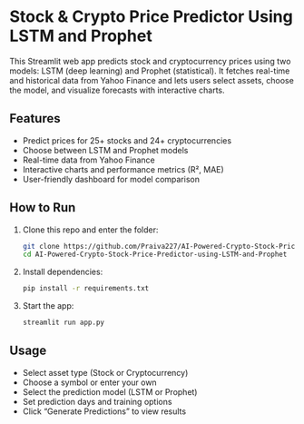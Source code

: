 # Stock & Crypto Price Predictor Using LSTM and Prophet

This Streamlit web app predicts stock and cryptocurrency prices using two models: LSTM (deep learning) and Prophet (statistical). It fetches real-time and historical data from Yahoo Finance and lets users select assets, choose the model, and visualize forecasts with interactive charts.

## Features
- Predict prices for 25+ stocks and 24+ cryptocurrencies
- Choose between LSTM and Prophet models
- Real-time data from Yahoo Finance
- Interactive charts and performance metrics (R², MAE)
- User-friendly dashboard for model comparison

## How to Run

1. Clone this repo and enter the folder:
    ```bash
    git clone https://github.com/Praiva227/AI-Powered-Crypto-Stock-Price-Predictor-using-LSTM-and-Prophet.git
    cd AI-Powered-Crypto-Stock-Price-Predictor-using-LSTM-and-Prophet
    ```

2. Install dependencies:
    ```bash
    pip install -r requirements.txt
    ```

3. Start the app:
    ```bash
    streamlit run app.py
    ```

## Usage

- Select asset type (Stock or Cryptocurrency)
- Choose a symbol or enter your own
- Select the prediction model (LSTM or Prophet)
- Set prediction days and training options
- Click “Generate Predictions” to view results

